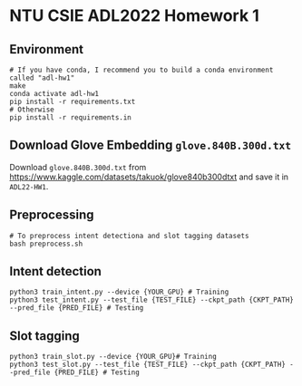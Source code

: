 # NTU CSIE ADL2022 Homework 1 

## Environment
```shell
# If you have conda, I recommend you to build a conda environment called "adl-hw1"
make
conda activate adl-hw1
pip install -r requirements.txt
# Otherwise
pip install -r requirements.in
```

## Download Glove Embedding `glove.840B.300d.txt`
Download `glove.840B.300d.txt` from https://www.kaggle.com/datasets/takuok/glove840b300dtxt and save it in `ADL22-HW1`.

## Preprocessing
```shell
# To preprocess intent detectiona and slot tagging datasets
bash preprocess.sh
```

## Intent detection 
```shell
python3 train_intent.py --device {YOUR_GPU} # Training 
python3 test_intent.py --test_file {TEST_FILE} --ckpt_path {CKPT_PATH} --pred_file {PRED_FILE} # Testing
```

## Slot tagging
```shell
python3 train_slot.py --device {YOUR_GPU}# Training
python3 test_slot.py --test_file {TEST_FILE} --ckpt_path {CKPT_PATH} --pred_file {PRED_FILE} # Testing
```